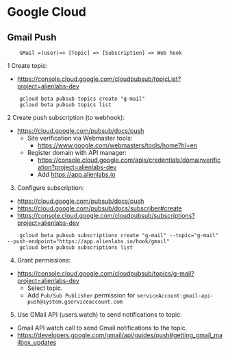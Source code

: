# Google Cloud

## Gmail Push

~~~~
    GMail =(user)=> [Topic] => [Subscription] => Web hook
~~~~

1 Create topic:
- https://console.cloud.google.com/cloudpubsub/topicList?project=alienlabs-dev

~~~~
    gcloud beta pubsub topics create "g-mail"
    gcloud beta pubsub topics list
~~~~

2 Create push subscription (to webhook):
- https://cloud.google.com/pubsub/docs/push
    - Site verification via Webmaster tools:
        - https://www.google.com/webmasters/tools/home?hl=en
    - Register domain with API manager:
        - https://console.cloud.google.com/apis/credentials/domainverification?project=alienlabs-dev
        - Add https://app.alienlabs.io
        
3. Configure subscription:
- https://cloud.google.com/pubsub/docs/push
- https://cloud.google.com/pubsub/docs/subscriber#create
- https://console.cloud.google.com/cloudpubsub/subscriptions?project=alienlabs-dev

~~~~
    gcloud beta pubsub subscriptions create "g-mail" --topic="g-mail" --push-endpoint="https://app.alienlabs.io/hook/gmail"
    gcloud beta pubsub subscriptions list
~~~~

4. Grant permissions:
- https://console.cloud.google.com/cloudpubsub/topics/g-mail?project=alienlabs-dev
    - Select topic.
    - Add `Pub/Sub Publisher` permission for `serviceAccount:gmail-api-push@system.gserviceaccount.com`

5. Use GMail API (users.watch) to send notifications to topic:
- Gmail API watch call to send Gmail notifications to the topic.
- https://developers.google.com/gmail/api/guides/push#getting_gmail_mailbox_updates

